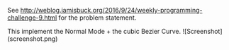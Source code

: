 See http://weblog.jamisbuck.org/2016/9/24/weekly-programming-challenge-9.html
for the problem statement.

This implement the Normal Mode + the cubic Bezier Curve.
![Screenshot]
(screenshot.png)
